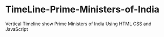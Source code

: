 # TimeLine-Prime-Ministers-of-India
Vertical Timeline show Prime Ministers of India Using HTML CSS and JavaScript
